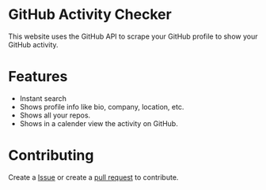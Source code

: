 # GitHub Activity Checker

This website uses the GitHub API to scrape your GitHub profile to show your GitHub activity.

# Features

- Instant search
- Shows profile info like bio, company, location, etc.
- Shows all your repos.
- Shows in a calender view the activity on GitHub.

# Contributing

Create a [Issue](https://github.com/ayan-b/GitHub-Activity-Checker/issues) or create a [pull request](https://github.com/ayan-b/GitHub-Activity-Checker/pulls) to contribute.
